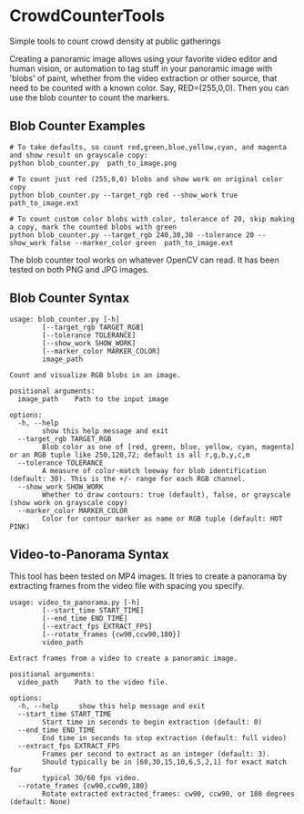 # CrowdCounterTools
Simple tools to count crowd density at public gatherings

Creating a panoramic image allows using your favorite video editor and human vision, or automation
to tag stuff in your panoramic image with 'blobs' of paint, whether from the 
video extraction or other source, that need to be counted with a known color.
Say, RED=(255,0,0). Then you can use the blob counter to count the markers.

## Blob Counter Examples
```commandline
# To take defaults, so count red,green,blue,yellow,cyan, and magenta and show result on grayscale copy:
python blob_counter.py  path_to_image.png

# To count just red (255,0,0) blobs and show work on original color copy
python blob_counter.py --target_rgb red --show_work true path_to_image.ext

# To count custom color blobs with color, tolerance of 20, skip making a copy, mark the counted blobs with green
python blob_counter.py --target_rgb 240,30,30 --tolerance 20 --show_work false --marker_color green  path_to_image.ext
```
The blob counter tool works on whatever OpenCV can read. It has been tested on both PNG and JPG images.

## Blob Counter Syntax
```commandline
usage: blob_counter.py [-h] 
        [--target_rgb TARGET_RGB]
        [--tolerance TOLERANCE] 
        [--show_work SHOW_WORK] 
        [--marker_color MARKER_COLOR] 
        image_path

Count and visualize RGB blobs in an image.

positional arguments:
  image_path    Path to the input image

options:
  -h, --help
        show this help message and exit
  --target_rgb TARGET_RGB
        Blob color as one of [red, green, blue, yellow, cyan, magenta] or an RGB tuple like 250,120,72; default is all r,g,b,y,c,m
  --tolerance TOLERANCE
        A measure of color-match leeway for blob identification (default: 30). This is the +/- range for each RGB channel.
  --show_work SHOW_WORK
        Whether to draw contours: true (default), false, or grayscale (show work on grayscale copy)
  --marker_color MARKER_COLOR
        Color for contour marker as name or RGB tuple (default: HOT PINK)
```


## Video-to-Panorama Syntax
This tool has been tested on MP4 images. It tries to create a panorama by extracting frames
from the video file with spacing you specify.

```commandline
usage: video_to_panorama.py [-h] 
        [--start_time START_TIME] 
        [--end_time END_TIME] 
        [--extract_fps EXTRACT_FPS] 
        [--rotate_frames {cw90,ccw90,180}]
        video_path

Extract frames from a video to create a panoramic image.

positional arguments:
  video_path    Path to the video file.

options:
  -h, --help     show this help message and exit
  --start_time START_TIME
        Start time in seconds to begin extraction (default: 0)
  --end_time END_TIME 
        End time in seconds to stop extraction (default: full video)
  --extract_fps EXTRACT_FPS
        Frames per second to extract as an integer (default: 3). 
        Should typically be in [60,30,15,10,6,5,2,1] for exact match for
        typical 30/60 fps video.
  --rotate_frames {cw90,ccw90,180}
        Rotate extracted extracted_frames: cw90, ccw90, or 180 degrees (default: None)
```
